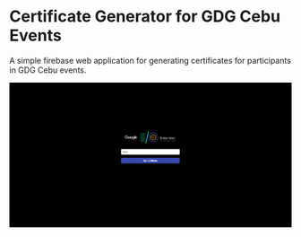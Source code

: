 # Certificate Generator for GDG Cebu Events

A simple firebase web application for generating certificates for participants in GDG Cebu events.

![image](screen.jpg)